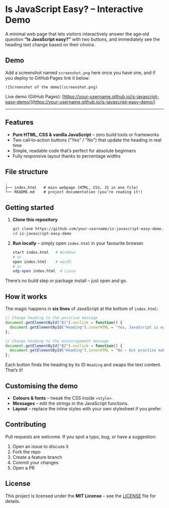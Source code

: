 # Is JavaScript Easy? – Interactive Demo

A minimal web page that lets visitors interactively answer the age‑old question **“Is JavaScript easy?”** with two buttons, and immediately see the heading text change based on their choice.

## Demo

Add a screenshot named `screenshot.png` here once you have one, and if you deploy to GitHub Pages link it below:

```
![Screenshot of the demo](screenshot.png)
```

Live demo (GitHub Pages): [https://your-username.github.io/is-javascript-easy-demo/](https://your-username.github.io/is-javascript-easy-demo/)

---

## Features

* **Pure HTML, CSS & vanilla JavaScript** – zero build tools or frameworks
* Two call‑to‑action buttons ("Yes" / "No") that update the heading in real time
* Simple, readable code that’s perfect for absolute beginners
* Fully responsive layout thanks to percentage widths

## File structure

```text
.
├── index.html   # main webpage (HTML, CSS, JS in one file)
└── README.md    # project documentation (you’re reading it!)
```

## Getting started

1. **Clone this repository**

   ```bash
   git clone https://github.com/your-username/is-javascript-easy-demo.git
   cd is-javascript-easy-demo
   ```
2. **Run locally** – simply open `index.html` in your favourite browser.

   ```bash
   start index.html   # Windows
   # or
   open index.html    # macOS
   # or
   xdg-open index.html  # Linux
   ```

There’s no build step or package install – just open and go.

## How it works

The magic happens in **six lines** of JavaScript at the bottom of `index.html`:

```js
// Change heading to the positive message
document.getElementById("B1").onclick = function() {
  document.getElementById("Heading").innerHTML = "Yes, JavaScript is easy guys";
};

// Change heading to the encouragement message
document.getElementById("B2").onclick = function() {
  document.getElementById("Heading").innerHTML = "No – but practise makes perfect!";
};
```

Each button finds the heading by its ID `Heading` and swaps the text content. That’s it!

## Customising the demo

* **Colours & fonts** – tweak the CSS inside `<style>`.
* **Messages** – edit the strings in the JavaScript functions.
* **Layout** – replace the inline styles with your own stylesheet if you prefer.

## Contributing

Pull requests are welcome. If you spot a typo, bug, or have a suggestion:

1. Open an issue to discuss it
2. Fork the repo
3. Create a feature branch
4. Commit your changes
5. Open a PR

## License

This project is licensed under the **MIT License** – see the [LICENSE](LICENSE) file for details.

